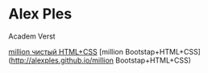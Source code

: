 # Alex Ples
Academ Verst

[million чистый HTML+CSS](http://alexples.github.io/million)
[million Bootstap+HTML+CSS](http://alexples.github.io/million Bootstap+HTML+CSS)
